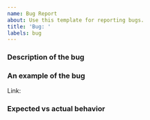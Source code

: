```yaml
---
name: Bug Report
about: Use this template for reporting bugs.
title: 'Bug: '
labels: bug
---
```


### Description of the bug

<!-- A clear and concise description of what the bug is. -->

### An example of the bug

<!--
  A zip file or github repo with the failure is the best,
  but if it's a simple failure which requires just a spec file,
  then please use one of the preconfigured templates:
  - codesandbox: https://codesandbox.io/p/sandbox/github/help-me-mom/ng-mocks-sandbox/tree/master/?file=/src/test.spec.ts
  - stackblitz: https://stackblitz.com/github/help-me-mom/ng-mocks-sandbox?file=src/test.spec.ts
-->

Link:

### Expected vs actual behavior

<!-- A clear and concise description of what you expected to happen and what actually happened. -->

